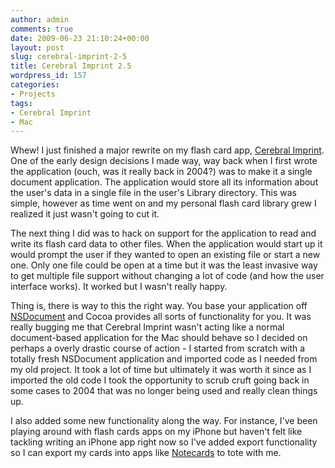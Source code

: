 ```yaml
---
author: admin
comments: true
date: 2009-06-23 21:10:24+00:00
layout: post
slug: cerebral-imprint-2-5
title: Cerebral Imprint 2.5
wordpress_id: 157
categories:
- Projects
tags:
- Cerebral Imprint
- Mac
---
```


Whew! I just finished a major rewrite on my flash card app, [Cerebral Imprint](http://www.alexrose.net/code/cerebral-imprint/). One of the early design decisions I made way, way back when I first wrote the application (ouch, was it really back in 2004?) was to make it a single document application. The application would store all its information about the user's data in a single file in the user's Library directory. This was simple, however as time went on and my personal flash card library grew I realized it just wasn't going to cut it.

The next thing I did was to hack on support for the application to read and write its flash card data to other files. When the application would start up it would prompt the user if they wanted to open an existing file or start a new one. Only one file could be open at a time but it was the least invasive way to get multiple file support without changing a lot of code (and how the user interface works). It worked but I wasn't really happy.

Thing is, there is way to this the right way. You base your application off [NSDocument](http://developer.apple.com/documentation/Cocoa/Conceptual/Documents/Tasks/ImplementingDocApp.html) and Cocoa provides all sorts of functionality for you. It was really bugging me that Cerebral Imprint wasn't acting like a normal document-based application for the Mac should behave so I decided on perhaps a overly drastic course of action - I started from scratch with a totally fresh NSDocument application and imported code as I needed from my old project. It took a lot of time but ultimately it was worth it since as I imported the old code I took the opportunity to scrub cruft going back in some cases to 2004 that was no longer being used and really clean things up.

I also added some new functionality along the way. For instance, I've been playing around with flash cards apps on my iPhone but haven't felt like tackling writing an iPhone app right now so I've added export functionality so I can export my cards into apps like [Notecards](http://digitalassertion.com/Notecards/) to tote with me.

